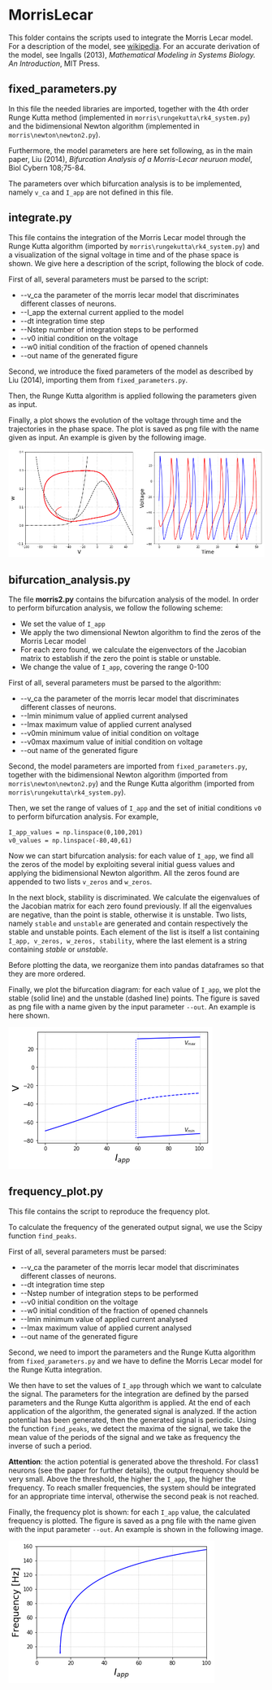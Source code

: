 # MorrisLecar

This folder contains the scripts used to integrate the Morris Lecar model. For a description of the model, see [wikipedia](https://en.wikipedia.org/wiki/Morris–Lecar_model). For an accurate derivation of the model, see Ingalls (2013), *Mathematical Modeling in Systems Biology. An Introduction*, MIT Press. 

## fixed_parameters.py

In this file the needed libraries are imported, together with the 4th order Runge Kutta method (implemented in `morris\rungekutta\rk4_system.py`) and the bidimensional Newton algorithm (implemented in `morris\newton\newton2.py`). 

Furthermore, the model parameters are here set following, as in the main paper, Liu (2014), *Bifurcation Analysis of a Morris-Lecar neuruon model*, Biol Cybern 108;75-84. 

The parameters over which bifurcation analysis is to be implemented, namely `v_ca` and `I_app` are not defined in this file.

## integrate.py

This file contains the integration of the Morris Lecar model through the Runge Kutta algorithm (imported by `morris\rungekutta\rk4_system.py`) and a visualization of the signal voltage in time and of the phase space is shown. 
We give here a description of the script, following the block of code.

First of all, several parameters must be parsed to the script:
* --v_ca  the parameter of the morris lecar model that discriminates different classes of neurons.
* --I_app the external current applied to the model 
* --dt    integration time step
* --Nstep number of integration steps to be performed
* --v0    initial condition on the voltage
* --w0    initial condition of the fraction of opened channels
* --out   name of the generated figure

Second, we introduce the fixed parameters of the model as described by Liu (2014), importing them from `fixed_parameters.py`. 

Then, the Runge Kutta algorithm is applied following the parameters given as input.

Finally, a plot shows the evolution of the voltage through time and the trajectories in the phase space. The plot is saved as png file with the name given as input. An example is given by the following image. 

![alt text](https://github.com/michelestofella/morris/blob/master/Images/class2(i%3D80%2Cv0%3D-25%2C-50%2Cw0%3D0%2C01).png)

## bifurcation_analysis.py

The file **morris2.py** contains the bifurcation analysis of the model. In order to perform bifurcation analysis, we follow the following scheme:
* We set the value of `I_app`
* We apply the two dimensional Newton algorithm to find the zeros of the Morris Lecar model
* For each zero found, we calculate the eigenvectors of the Jacobian matrix to establish if the zero the point is stable or unstable.
* We change the value of `I_app`, covering the range 0-100

First of all, several parameters must be parsed to the algorithm:
*   --v_ca  the parameter of the morris lecar model that discriminates different classes of neurons.
*  --Imin  minimum value of applied current analysed
*   --Imax  maximum value of applied current analysed 
*   --v0min minimum value of initial condition on voltage
*   --v0max maximum value of initial condition on voltage
*   --out   name of the generated figure

Second, the model parameters are imported from `fixed_parameters.py`, together with the bidimensional Newton algorithm (imported from `morris\newton\newton2.py`) and the Runge Kutta algorithm (imported from `morris\rungekutta\rk4_system.py`).

Then, we set the range of values of `I_app` and the set of initial conditions `v0` to perform bifurcation analysis. For example,
```
I_app_values = np.linspace(0,100,201)    
v0_values = np.linspace(-80,40,61)
```
Now we can start bifurcation analysis: for each value of `I_app`, we find all the zeros of the model by exploiting several initial guess values and applying the bidimensional Newton algorithm. 
All the zeros found are appended to two lists `v_zeros` and `w_zeros`.

In the next block, stability is discriminated. We calculate the eigenvalues of the Jacobian matrix for each zero found previously. If all the eigenvalues are negative, than the point is stable, otherwise it is unstable. 
Two lists, namely `stable` and `unstable` are generated and contain respectively the stable and unstable points. Each element of the list is itself a list containing `I_app, v_zeros, w_zeros, stability`, where the last element is a string containing *stable* or *unstable*.

Before plotting the data, we reorganize them into pandas dataframes so that they are more ordered.

Finally, we plot the bifurcation diagram: for each value of `I_app`, we plot the stable (solid line) and the unstable (dashed line) points. 
The figure is saved as png file with a name given by the input parameter `--out`.
An example is here shown.

![alt text](https://github.com/michelestofella/morris/blob/master/Images/class2_bif.png)

## frequency_plot.py

This file contains the script to reproduce the frequency plot. 

To calculate the frequency of the generated output signal, we use the Scipy function `find_peaks`.

First of all, several parameters must be parsed:
* --v_ca  the parameter of the morris lecar model that discriminates different classes of neurons.
* --dt    integration time step
* --Nstep number of integration steps to be performed
* --v0    initial condition on the voltage
* --w0    initial condition of the fraction of opened channels
* --Imin  minimum value of applied current analysed
* --Imax  maximum value of applied current analysed 
* --out   name of the generated figure

Second, we need to import the parameters and the Runge Kutta algorithm from `fixed_parameters.py` and we have to define the Morris Lecar model for the Runge Kutta integration.

We then have to set the values of `I_app` through which we want to calculate the signal. The parameters for the integration are defined by the parsed parameters and the Runge Kutta algorithm is applied.
At the end of each application of the algorithm, the generated signal is analyzed. If the action potential has been generated, then the generated signal is periodic. Using the function `find_peaks`, we detect the maxima of the signal, we take the mean value of the periods of the signal and we take as frequency the inverse of such a period. 

**Attention**: the action potential is generated above the threshold. For class1 neurons (see the paper for further details), the output frequency should be very small. Above the threshold, the higher the `I_app`, the higher the frequency. To reach smaller frequencies, the system should be integrated for an appropriate time interval, otherwise the second peak is not reached. 

Finally, the frequency plot is shown: for each `I_app` value, the calculated frequency is plotted. The figure is saved as a png file with the name given with the input parameter `--out`. An example is shown in the following image. 

![alt text](https://github.com/michelestofella/morris/blob/master/Images/class1_freq.png)

